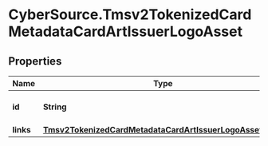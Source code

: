 # CyberSource.Tmsv2TokenizedCardMetadataCardArtIssuerLogoAsset

## Properties
Name | Type | Description | Notes
------------ | ------------- | ------------- | -------------
**id** | **String** | The Id of the issuer logo asset.  | [optional] 
**links** | [**Tmsv2TokenizedCardMetadataCardArtIssuerLogoAssetLinks**](Tmsv2TokenizedCardMetadataCardArtIssuerLogoAssetLinks.md) |  | [optional] 


